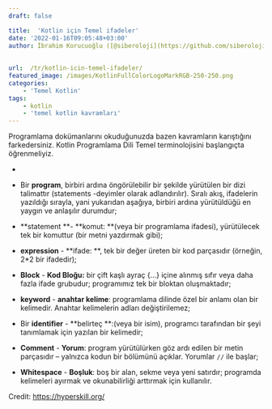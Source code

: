 ```yaml
---
draft: false

title:  'Kotlin için Temel ifadeler'
date: '2022-01-16T09:05:48+03:00'
author: İbrahim Korucuoğlu ([@siberoloji](https://github.com/siberoloji))
 
 
url:  /tr/kotlin-icin-temel-ifadeler/
featured_image: /images/KotlinFullColorLogoMarkRGB-250-250.png
categories:
    - 'Temel Kotlin'
tags:
    - kotlin
    - 'temel kotlin kavramları'
---
```



Programlama dokümanlarını okuduğunuzda bazen kavramların karıştığını farkedersiniz. Kotlin Programlama Dili Temel terminolojisini başlangıçta öğrenmeliyiz.


<!-- wp:more -->
<!--more-->
<!-- /wp:more -->

* 
* Bir **program**, birbiri ardına öngörülebilir bir şekilde yürütülen bir dizi talimattır (statements -deyimler olarak adlandırılır). Sıralı akış, ifadelerin yazıldığı sırayla, yani yukarıdan aşağıya, birbiri ardına yürütüldüğü en yaygın ve anlaşılır durumdur;

* **statement **- **komut: **(veya bir programlama ifadesi), yürütülecek tek bir komuttur (bir metni yazdırmak gibi);

* **expression** - **ifade: **, tek bir değer üreten bir kod parçasıdır (örneğin, 2*2 bir ifadedir);

* **Block** - **Kod Bloğu:** bir çift kaşlı ayraç {…} içine alınmış sıfır veya daha fazla ifade grubudur; programımız tek bir bloktan oluşmaktadır;

* **keyword** - **anahtar kelime**: programlama dilinde özel bir anlamı olan bir kelimedir. Anahtar kelimelerin adları değiştirilemez;

* Bir **identifier** - **belirteç **:(veya bir isim), programcı tarafından bir şeyi tanımlamak için yazılan bir kelimedir;

* **Comment** - **Yorum**: program yürütülürken göz ardı edilen bir metin parçasıdır – yalnızca kodun bir bölümünü açıklar. Yorumlar `//` ile başlar;

* **Whitespace** - **Boşluk**: boş bir alan, sekme veya yeni satırdır; programda kelimeleri ayırmak ve okunabilirliği arttırmak için kullanılır.




 Credit: <a href="https://hyperskill.org/" target="_blank" rel="noreferrer noopener">https://hyperskill.org/</a> 
